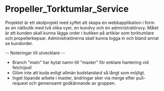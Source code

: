 # Propeller_Torktumlar_Service

Projektet är ett skolprojekt med syftet att skapa en webbapplikation i form av en nätbutik med två olika vyer, en kundvy och en administratörsvy. Målet är att kunden skall kunna lägga order i butiken på artiklar som torktumlare och propellerkepsar. Administratörerna skall kunna logga in och bland annat se kundorder.

-- Noteringar till utvecklare --

* Branch "main" har bytat namn till "master" för enklare hantering vid fetch/pull
* Glöm inte att koda enligt allmän kodstandard så långt som möjligt.
* Inget löpande arbete i master, ändringar sker via merge efter pull-request och gemensamt godkännande av gruppen.
